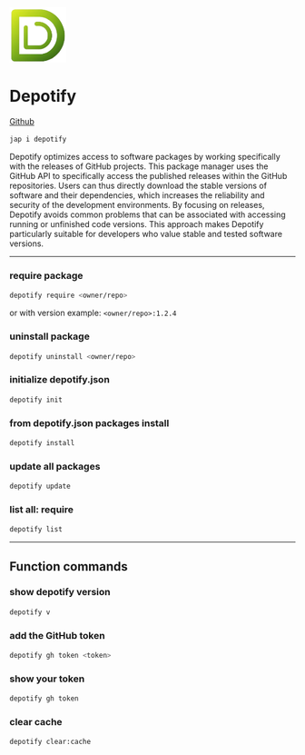 <img width="100px" src="./images/depotify.png" />

# Depotify

[Github](https://github.com/philipstuessel/depotify)

```bash
jap i depotify
```

Depotify optimizes access to software packages by working specifically with the releases of GitHub projects. This package manager uses the GitHub API to specifically access the published releases within the GitHub repositories. Users can thus directly download the stable versions of software and their dependencies, which increases the reliability and security of the development environments. By focusing on releases, Depotify avoids common problems that can be associated with accessing running or unfinished code versions. This approach makes Depotify particularly suitable for developers who value stable and tested software versions.

---

### require package
```sh
depotify require <owner/repo>
```
or with version example: `<owner/repo>:1.2.4`

### uninstall package
```sh
depotify uninstall <owner/repo>
```

### initialize depotify.json
```sh
depotify init
```
### from depotify.json packages install
```sh
depotify install
```
### update all packages
```sh
depotify update
```

### list all: require
```sh
depotify list
```
---

## Function commands

### show depotify version
```sh
depotify v
```

### add the GitHub token
```sh
depotify gh token <token>
```

### show your token
```sh
depotify gh token
```

### clear cache
```sh
depotify clear:cache
```
